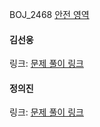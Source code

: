 BOJ_2468 [안전 영역](https://www.acmicpc.net/problem/2468)<br>

#### 김선웅
링크: [문제 풀이 링크](https://github.com/dnd2dnd/coding-test/blob/1f694cf5c62980e7f8b6e876f98f3e3691eb30a4/src/com/solution/baekjoon/dfsbfs/BOJ2468.java)

#### 정의진 
링크: [문제 풀이 링크]()
